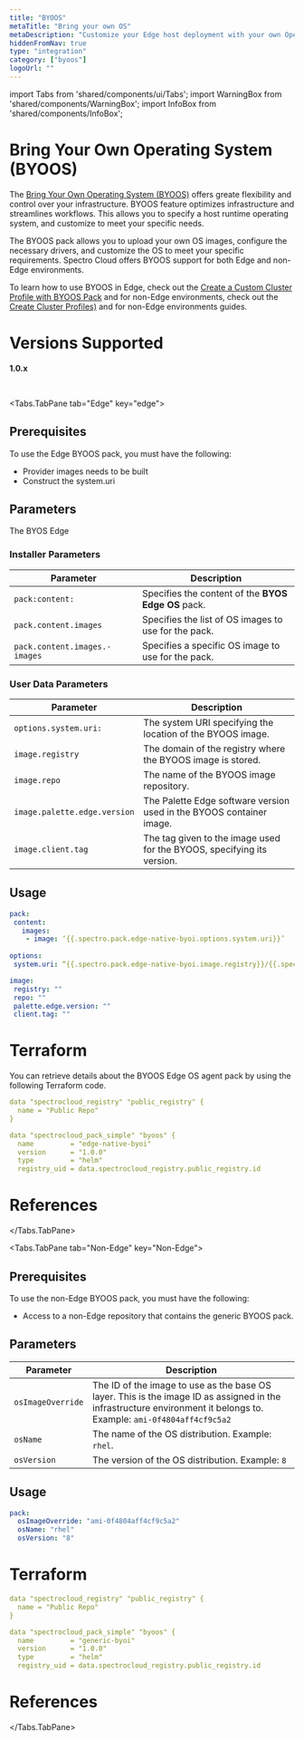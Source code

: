 ```yaml
---
title: "BYOOS"
metaTitle: "Bring your own OS"
metaDescription: "Customize your Edge host deployment with your own Operating System."
hiddenFromNav: true
type: "integration"
category: ["byoos"]
logoUrl: ""
---
```


import Tabs from 'shared/components/ui/Tabs';
import WarningBox from 'shared/components/WarningBox';
import InfoBox from 'shared/components/InfoBox';

# Bring Your Own Operating System (BYOOS) 

The [Bring Your Own Operating System (BYOOS)](/https://docs.spectrocloud.com/cluster-profiles/byoos) offers greate flexibility and control over your infrastructure. BYOOS feature optimizes infrastructure and streamlines workflows. This allows you to specify a host runtime operating system, and  customize to meet your specific needs.

The BYOOS pack allows you to upload your own OS images, configure the necessary drivers, and customize the OS to meet your specific requirements. Spectro Cloud offers BYOOS support for both Edge and non-Edge environments. 

To learn how to use BYOOS in Edge, check out the [Create a Custom Cluster Profile with BYOOS Pack](https://docs.spectrocloud.com/clusters/edge/site-deployment/model-profile) and  for  non-Edge environments, check out the [Create Cluster Profiles)](https://docs.spectrocloud.com/cluster-profiles/task-update-profile) and  for  non-Edge environments guides.

# Versions Supported

**1.0.x**

<br />

<Tabs>

<Tabs.TabPane tab="Edge" key="edge">

## Prerequisites 

To use the Edge BYOOS pack, you must have the following:

- Provider images needs to be built
- Construct the system.uri

## Parameters

The BYOS Edge 

### Installer Parameters

| Parameter            | Description                                            |
|----------------------|--------------------------------------------------------|
| `pack:content:` | Specifies the content of the **BYOS Edge OS** pack. |
| `pack.content.images` | Specifies the list of OS images to use for the pack. |
| `pack.content.images.-  images` | Specifies a specific OS image to use for the pack. |


### User Data Parameters

| Parameter            | Description                                            |
|----------------------|--------------------------------------------------------|
| `options.system.uri:` | The system URI specifying the location of the BYOOS image. |
| `image.registry` | The domain of the registry where the BYOOS image is stored. |
| `image.repo` | The name of the BYOOS image repository. |
| `image.palette.edge.version` | The Palette Edge software version used in the BYOOS container image. |
| `image.client.tag` |  The tag given to the image used for the BYOOS, specifying its version. |


## Usage

```yaml
pack:
 content:
   images: 
    - image: ‘{{.spectro.pack.edge-native-byoi.options.system.uri}}’
    
options: 
 system.uri: “{{.spectro.pack.edge-native-byoi.image.registry}}/{{.spectro.pack.edge-native-byoi.image.repo}}:{{.spectro.system.kunernetes.version}}-{{.spectro.pack.edge-native-byoi.image.version}}_{{.spectro.pack.edge-native-byoi.image.client.tag}}”

image: 
 registry: "" 
 repo: ""
 palette.edge.version: ""
 client.tag: ""
```

# Terraform

You can retrieve details about the BYOOS Edge OS agent pack by using the following Terraform code.

```yaml
data "spectrocloud_registry" "public_registry" {
  name = "Public Repo"
}

data "spectrocloud_pack_simple" "byoos" {
  name         = "edge-native-byoi"
  version      = "1.0.0"
  type         = "helm"
  registry_uid = data.spectrocloud_registry.public_registry.id
```



# References

</Tabs.TabPane>

<Tabs.TabPane tab="Non-Edge" key="Non-Edge">

## Prerequisites 

To use the non-Edge BYOOS pack, you must have the following:

- Access to a non-Edge repository that contains the generic BYOOS pack.

## Parameters

| Parameter            | Description                                            |
|----------------------|--------------------------------------------------------|
| `osImageOverride` | The ID of the image to use as the base OS layer. This is the image ID as assigned in the infrastructure environment it belongs to. Example: `ami-0f4804aff4cf9c5a2` |
| `osName` | The name of the OS distribution. Example: `rhel`. |
| `osVersion` | The version of the OS distribution. Example: `8` |

## Usage

```yaml
pack:
  osImageOverride: "ami-0f4804aff4cf9c5a2"
  osName: "rhel"
  osVersion: "8"
```

# Terraform


```yaml
data "spectrocloud_registry" "public_registry" {
  name = "Public Repo"
}

data "spectrocloud_pack_simple" "byoos" {
  name         = "generic-byoi"
  version      = "1.0.0"
  type         = "helm"
  registry_uid = data.spectrocloud_registry.public_registry.id
```

# References

</Tabs.TabPane>

</Tabs>



